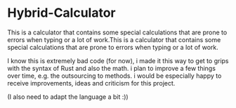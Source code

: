 # Hybrid-Calculator
This is a calculator that contains some special calculations that are prone to errors when typing or a lot of work.This is a calculator that contains some special calculations that are prone to errors when typing or a lot of work.

I know this is extremely bad code (for now), i made it this way to get to grips with the syntax of Rust and also the math. i plan to improve a few things over time, e.g. the outsourcing to methods. i would be especially happy to receive improvements, ideas and criticism for this project.

(I also need to adapt the language a bit :))
